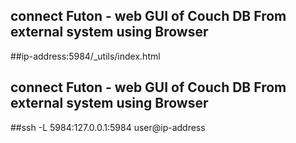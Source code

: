 ## connect Futon - web GUI of Couch DB From external system using Browser
##ip-address:5984/_utils/index.html

## connect Futon - web GUI of Couch DB From external system using Browser
##ssh -L 5984:127.0.0.1:5984 user@ip-address

